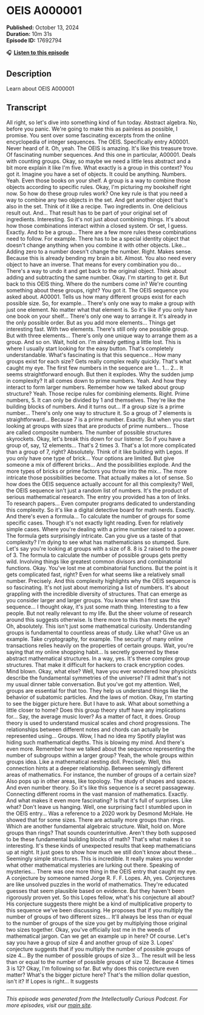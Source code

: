# OEIS A000001

**Published:** October 13, 2024  
**Duration:** 10m 31s  
**Episode ID:** 17692794

🎧 **[Listen to this episode](https://intellectuallycurious.buzzsprout.com/2529712/episodes/17692794-oeis-a000001)**

## Description

Learn about OEIS A000001

## Transcript

All right, so let's dive into something kind of fun today. Abstract algebra. No, before you panic. We're going to make this as painless as possible, I promise. You sent over some fascinating excerpts from the online encyclopedia of integer sequences. The OEIS. Specifically entry A00001. Never heard of it. Oh, yeah. The OEIS is amazing. It's like this treasure trove. Of fascinating number sequences. And this one in particular, A00001. Deals with counting groups. Okay, so maybe we need a little less abstract and a bit more explain it like I'm five. What exactly is a group in this context? You got it. Imagine you have a set of objects. It could be anything. Numbers. Yeah. Even those books on your shelf. A group is a way to combine those objects according to specific rules. Okay, I'm picturing my bookshelf right now. So how do these group rules work? One key rule is that you need a way to combine any two objects in the set. And get another object that's also in the set. Think of it like a recipe. Two ingredients in. One delicious result out. And... That result has to be part of your original set of ingredients. Interesting. So it's not just about combining things. It's about how those combinations interact within a closed system. Or set, I guess. Exactly. And to be a group... There are a few more rules these combinations need to follow. For example. There has to be a special identity object that doesn't change anything when you combine it with other objects. Like... Adding zero to a number doesn't change the number. Right. Makes sense. Because this is already bending my brain a bit. Almost. You also need every object to have an inverse. That means for every combination you do... There's a way to undo it and get back to the original object. Think about adding and subtracting the same number. Okay. I'm starting to get it. But back to this OEIS thing. Where do the numbers come in? We're counting something about these groups, right? You got it. The OEIS sequence you asked about. A00001. Tells us how many different groups exist for each possible size. So, for example... There's only one way to make a group with just one element. No matter what that element is. So it's like if you only have one book on your shelf... There's only one way to arrange it. It's already in the only possible order. But as you add more elements... Things get interesting fast. With two elements. There's still only one possible group. But with three elements... There's only one unique way to arrange them as a group. And so on. Wait, hold on. I'm already getting a little lost. This is where I usually start looking for the easy button. That's completely understandable. What's fascinating is that this sequence... How many groups exist for each size? Gets really complex really quickly. That's what caught my eye. The first few numbers in the sequence are 1... 1... 2... It seems straightforward enough. But then it explodes. Why the sudden jump in complexity? It all comes down to prime numbers. Yeah. And how they interact to form larger numbers. Remember how we talked about group structure? Yeah. Those recipe rules for combining elements. Right. Prime numbers, 5. It can only be divided by 1 and themselves. They're like the building blocks of numbers. And it turns out... If a group size is a prime number... There's only one way to structure it. So a group of 7 elements is straightforward... Because 7 is a prime number. Exactly. But when you start looking at groups with sizes that are products of prime numbers... Those are called composite numbers. The number of possible structures skyrockets. Okay, let's break this down for our listener. So if you have a group of, say, 12 elements... That's 2 times 3. That's a lot more complicated than a group of 7, right? Absolutely. Think of it like building with Legos. If you only have one type of brick... Your options are limited. But give someone a mix of different bricks... And the possibilities explode. And the more types of bricks or prime factors you throw into the mix... The more intricate those possibilities become. That actually makes a lot of sense. So how does the OEIS sequence actually account for all this complexity? Well, the OEIS sequence isn't just a random list of numbers. It's the product of serious mathematical research. The entry you provided has a ton of links. To research papers... Even computer programs dedicated to understanding this complexity. So it's like a digital detective board for math nerds. Exactly. And there's even a formula... To calculate the number of groups for some specific cases. Though it's not exactly light reading. Even for relatively simple cases. Where you're dealing with a prime number raised to a power. The formula gets surprisingly intricate. Can you give us a taste of that complexity? I'm dying to see what has mathematicians so stumped. Sure. Let's say you're looking at groups with a size of 8. 8 is 2 raised to the power of 3. The formula to calculate the number of possible groups gets pretty wild. Involving things like greatest common divisors and combinatorial functions. Okay. You've lost me at combinatorial functions. But the point is it gets complicated fast, right? Even for what seems like a relatively small number. Precisely. And this complexity highlights why the OEIS sequence is so fascinating. It's not just about memorizing a list of numbers. It's about grappling with the incredible diversity of structures. That can emerge as you consider larger and larger groups. You know when I first saw this sequence... I thought okay, it's just some math thing. Interesting to a few people. But not really relevant to my life. But the sheer volume of research around this suggests otherwise. Is there more to this than meets the eye? Oh, absolutely. This isn't just some mathematical curiosity. Understanding groups is fundamental to countless areas of study. Like what? Give us an example. Take cryptography, for example. The security of many online transactions relies heavily on the properties of certain groups. Wait, you're saying that my online shopping habit... Is secretly governed by these abstract mathematical structures. In a way, yes. It's these complex group structures. That make it difficult for hackers to crack encryption codes. Mind blown. Okay, what else? Well, have you ever wondered how physicists describe the fundamental symmetries of the universe? I'll admit that's not my usual dinner table conversation. But you've got my attention. Well, groups are essential for that too. They help us understand things like the behavior of subatomic particles. And the laws of motion. Okay, I'm starting to see the bigger picture here. But I have to ask. What about something a little closer to home? Does this group theory stuff have any implications for... Say, the average music lover? As a matter of fact, it does. Group theory is used to understand musical scales and chord progressions. The relationships between different notes and chords can actually be represented using... Groups. Wow, I had no idea my Spotify playlist was hiding such mathematical depths. This is blowing my mind. And there's even more. Remember how we talked about the sequence representing the number of subgroups within a larger group? Yeah, the whole groups within groups idea. Like a mathematical nesting doll. Precisely. Well, this connection hints at a deeper relationship. Between seemingly different areas of mathematics. For instance, the number of groups of a certain size? Also pops up in other areas, like topology. The study of shapes and spaces. And even number theory. So it's like this sequence is a secret passageway. Connecting different rooms in the vast mansion of mathematics. Exactly. And what makes it even more fascinating? Is that it's full of surprises. Like what? Don't leave us hanging. Well, one surprising fact I stumbled upon in the OEIS entry... Was a reference to a 2020 work by Desmond McHale. He showed that for some sizes. There are actually more groups than rings. Which are another fundamental algebraic structure. Wait, hold on. More groups than rings? That sounds counterintuitive. Aren't they both supposed to be these fundamental building blocks of math? That's what makes it so interesting. It's these kinds of unexpected results that keep mathematicians up at night. It just goes to show how much we still don't know about these... Seemingly simple structures. This is incredible. It really makes you wonder what other mathematical mysteries are lurking out there. Speaking of mysteries... There was one more thing in the OEIS entry that caught my eye. A conjecture by someone named Jorge R. F. F. Lopes. Ah, yes. Conjectures are like unsolved puzzles in the world of mathematics. They're educated guesses that seem plausible based on evidence. But they haven't been rigorously proven yet. So this Lopes fellow, what's his conjecture all about? His conjecture suggests there might be a kind of multiplicative property to this sequence we've been discussing. He proposes that if you multiply the number of groups of two different sizes... It'll always be less than or equal to the number of groups of the size you get by multiplying those original two sizes together. Okay, you've officially lost me in the weeds of mathematical jargon. Can we get an example up in here? Of course. Let's say you have a group of size 4 and another group of size 3. Lopes' conjecture suggests that if you multiply the number of possible groups of size 4... By the number of possible groups of size 3... The result will be less than or equal to the number of possible groups of size 12. Because 4 times 3 is 12? Okay, I'm following so far. But why does this conjecture even matter? What's the bigger picture here? That's the million dollar question, isn't it? If Lopes is right... It suggests

---
*This episode was generated from the Intellectually Curious Podcast. For more episodes, visit our [main site](https://intellectuallycurious.buzzsprout.com).*
